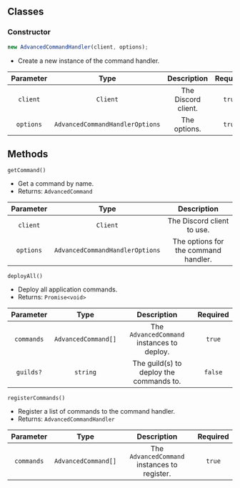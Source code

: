 ## Classes

### Constructor

```ts
new AdvancedCommandHandler(client, options);
```

- Create a new instance of the command handler.

| **Parameter** | **Type** | **Description** | **Required** |
| :---: | :---: | :---: | :---: |
| `client` | `Client` | The Discord client. | `true` |
| `options` | `AdvancedCommandHandlerOptions` | The options. | `true` |

## Methods

`getCommand()`
- Get a command by name.
- Returns: `AdvancedCommand`

| Parameter | Type | Description |
:---: | :---: | :---:
| `client` | `Client` | The Discord client to use. |
| `options` | `AdvancedCommandHandlerOptions` | The options for the command handler. |

`deployAll()`
- Deploy all application commands.
- Returns: `Promise<void>`

| **Parameter** | **Type** | **Description** | **Required** |
| :---: | :---: | :---: | :---: |
| `commands` | `AdvancedCommand[]` | The `AdvancedCommand` instances to deploy. | `true` |
| `guilds?` | `string` | The guild(s) to deploy the commands to. | `false` |

`registerCommands()`
- Register a list of commands to the command handler.
- Returns: `AdvancedCommandHandler`

| **Parameter** | **Type** | **Description** | **Required** |
| :---: | :---: | :---: | :---: |
| `commands` | `AdvancedCommand[]` | The `AdvancedCommand` instances to register. | `true` |
